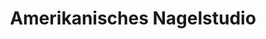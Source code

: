 ---
title: "Amerikanisches Nagelstudio"
url: /troisdorf/amerikanisches-nagelstudio/
shop: Kosmetik
---